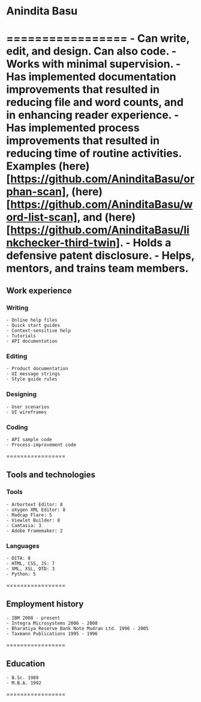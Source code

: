 ﻿# Anindita Basu
=================
	- Can write, edit, and design. Can also code.
	- Works with minimal supervision.
	- Has implemented documentation improvements that resulted in reducing file and word counts, and in enhancing reader experience.
	- Has implemented process improvements that resulted in reducing time of routine activities. Examples (here)[https://github.com/AninditaBasu/orphan-scan], (here)[https://github.com/AninditaBasu/word-list-scan], and (here)[https://github.com/AninditaBasu/linkchecker-third-twin].
	- Holds a defensive patent disclosure.
	- Helps, mentors, and trains team members.
=================
## Work experience
### Writing
	- Online help files
	- Quick start guides
	- Context-sensitive help
	- Tutorials
	- API documentation
### Editing
	- Product documentation
	- UI message strings
	- Style guide rules
### Designing
	- User scenarios
	- UI wireframes
### Coding
	- API sample code
	- Process-improvement code
=================
## Tools and technologies
### Tools
	- Arbortext Editor: 8
	- oXygen XML Editor: 8
	- Madcap Flare: 5
	- Viewlet Builder: 8
	- Camtasia: 3
	- Adobe Framemaker: 2
### Languages
	- DITA: 8
	- HTML, CSS, JS: 7
	- XML, XSL, DTD: 3
	- Python: 5
=================
## Employment history
	- IBM 2008 - present
	- Integra Microsystems 2006 - 2008
	- Bharatiya Reserve Bank Note Mudran Ltd. 1996 - 2005
	- Taxmann Publications 1995 - 1996
=================
## Education
	- B.Sc. 1989
	- M.B.A. 1992
=================